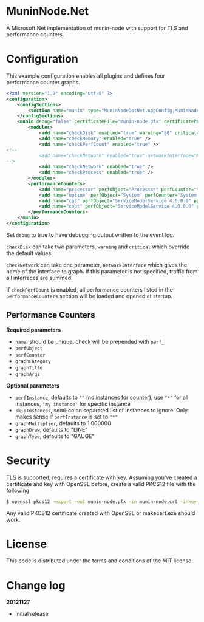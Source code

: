 MuninNode.Net
=============

A Microsoft.Net implementation of munin-node with support for TLS and performance counters.

Configuration
=============

This example configuration enables all plugins and defines four performance counter graphs.

```xml
<?xml version="1.0" encoding="utf-8" ?>
<configuration>
    <configSections>
		<section name="munin" type="MuninNodeDotNet.AppConfig,MuninNodeDotNet" restartOnExternalChanges="true" />
	</configSections>
	<munin debug="false" certificateFile="munin-node.pfx" certificatePassword="password">
		<modules>
			<add name="checkDisk" enabled="true" warning="80" critical="90" />
			<add name="checkMemory" enabled="true" />
			<add name="checkPerfCount" enabled="true" />
<!--
			<add name="checkNetwork" enabled="true" networkInterface="Realtek PCIe GBE Family Controller" />
-->
			<add name="checkNetwork" enabled="true" />
			<add name="checkProcess" enabled="true" />
		</modules>
		<performanceCounters>
			<add name="processor" perfObject="Processor" perfCounter="% Processor Time" perfInstance="*" skipInstances="_Total" graphMultiplier="1.000000" graphTitle="Processor Time" graphCategory="system" graphArgs="--base 1000 -l 0" graphDraw="STACK" />
			<add name="uptime" perfObject="System" perfCounter="System Up Time" graphMultiplier="1.1574074074074073e-005" graphTitle="Uptime" graphCategory="system" graphArgs="--base 1000 -l 0" graphDraw="AREA" />
			<add name="cps" perfObject="ServiceModelService 4.0.0.0" perfCounter="Calls Per Second" perfInstance="*" graphMultiplier="1.000000" graphTitle="Calls Per Second" graphCategory="wcf" graphArgs="--base 1000 -l 0" graphDraw="LINE" />
			<add name="cout" perfObject="ServiceModelService 4.0.0.0" perfCounter="Calls Outstanding" perfInstance="*" graphMultiplier="1.000000" graphTitle="Calls Outstanding" graphCategory="wcf" graphArgs="--base 1000 -l 0" graphDraw="LINE" />
		</performanceCounters>
	</munin>
</configuration>
```

Set `debug` to true to have debugging output written to the event log.

`checkDisk` can take two parameters, `warning` and `critical` which override the default values.

`checkNetwork` can take one parameter, `networkInterface` which gives the name of the interface to graph. If this parameter is not specified, traffic from all interfaces are summed.

If `checkPerfCount` is enabled, all performance counters listed in the `performanceCounters` section will be loaded and opened at startup.

Performance Counters
--------------------

**Required parameters**

- `name`, should be unique, check will be prepended with `perf_`
- `perfObject`
- `perfCounter`
- `graphCategory`
- `graphTitle`
- `graphArgs`

**Optional parameters**

- `perfInstance`, defaults to `""` (no instances for counter), use `"*"` for all instances, `"my instance"` for specific instance
- `skipInstances`, semi-colon separated list of instances to ignore. Only makes sense if `perfInstance` is set to `"*"`
- `graphMultiplier`, defaults to 1.000000
- `graphDraw`, defaults to "LINE"
- `graphType`, defaults to "GAUGE"

Security
========

TLS is supported, requires a certificate with key. Assuming you've created a certificate and key with OpenSSL before, create a valid PKCS12 file with the following

```bash
$ openssl pkcs12 -export -out munin-node.pfx -in munin-node.crt -inkey munin-node.key -certfile ca.crt
```

Any valid PKCS12 certificate created with OpenSSL or makecert.exe should work.

License
=======

This code is distributed under the terms and conditions of the MIT license.

Change log
==========

**20121127**
- Initial release